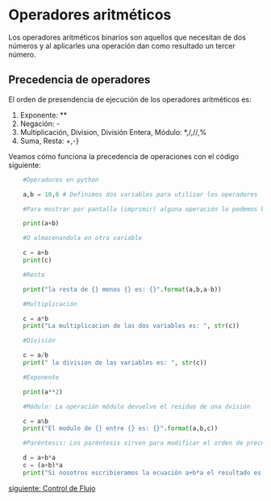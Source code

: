 # Operadores aritméticos

Los operadores aritméticos binarios son aquellos que necesitan de dos números y al aplicarles una operación dan como resultado un tercer número. 

##    Precedencia de operadores
El orden de presendencia de ejecución de los operadores aritméticos es:
1. Exponente: **
2. Negación: -
3. Multiplicación, Division, División Entera, Módulo: *,/,//,%
4. Suma, Resta: +,-}

Veamos cómo funciona la precedencia de operaciones con el código siguiente: 

```python
    #Operadores en python

    a,b = 10,6 # Definimos dos variables para utilizar los operadores

    #Para mostrar por pantalla (imprimir) alguna operación lo podemos hacer de dos maneras, la primera con la operación suma:

    print(a+b)

    #O almacenandola en otra variable

    c = a+b
    print(c)

    #Resta

    print("la resta de {} menos {} es: {}".format(a,b,a-b))

    #Multiplicación

    c = a*b
    print("La multiplicacion de las dos variables es: ", str(c))

    #División

    c = a/b
    print(" la division de las variables es: ", str(c))

    #Exponente

    print(a**2)

    #Módulo: La operación módulo devuelve el residuo de una dvisión

    c = a%b 
    print("El modulo de {} entre {} es: {}".format(a,b,c))

    #Paréntesis: Los paréntesis sirven para modificar el orden de precedencia, esto por que lo primero en ejecutarse es lo que está dentro de los parentesis.

    d = a+b*a
    c = (a+b)*a
    print("Si nosotros escribieramos la ecuación a+b*a el resultado es: {} pero con los paréntesis la operación nos da: {}".format(d,c))
```


[siguiente: Control de Flujo](/ControlFlujo/ControlFlujo.md)